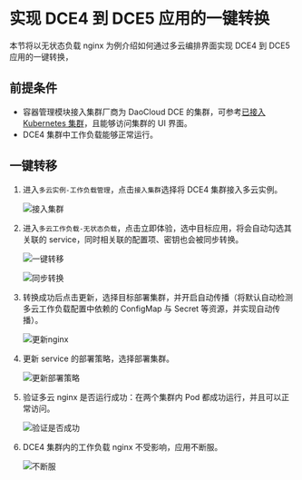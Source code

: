 # 实现 DCE4 到 DCE5 应用的一键转换

本节将以无状态负载 nginx 为例介绍如何通过多云编排界面实现 DCE4 到 DCE5 应用的一键转换，

## 前提条件

- 容器管理模块接入集群厂商为 DaoCloud DCE 的集群，可参考[已接入 Kubernetes 集群](../cluster/join.md)，且能够访问集群的 UI 界面。
- DCE4 集群中工作负载能够正常运行。

## 一键转移

1. 进入`多云实例-工作负载管理`，点击`接入集群`选择将 DCE4 集群接入多云实例。

    ![接入集群](https://docs.daocloud.io/daocloud-docs-images/docs/kairship/images/conversion01.png)

2. 进入`多云工作负载-无状态负载`，点击立即体验，选中目标应用，将会自动勾选其关联的 service，同时相关联的配置项、密钥也会被同步转换。

    ![一键转移](https://docs.daocloud.io/daocloud-docs-images/docs/kairship/images/conversion02.png)

    ![同步转换](https://docs.daocloud.io/daocloud-docs-images/docs/kairship/images/conversion03.png)

3. 转换成功后点击更新，选择目标部署集群，并开启自动传播（将默认自动检测多云工作负载配置中依赖的 ConfigMap 与 Secret 等资源，并实现自动传播）。

    ![更新nginx](https://docs.daocloud.io/daocloud-docs-images/docs/kairship/images/conversion04.png)

4. 更新 service 的部署策略，选择部署集群。

    ![更新部署策略](https://docs.daocloud.io/daocloud-docs-images/docs/kairship/images/conversion05.png)

5. 验证多云 nginx 是否运行成功：在两个集群内 Pod 都成功运行，并且可以正常访问。

    ![验证是否成功](https://docs.daocloud.io/daocloud-docs-images/docs/kairship/images/conversion06.png)

6. DCE4 集群内的工作负载 nginx 不受影响，应用不断服。

    ![不断服](https://docs.daocloud.io/daocloud-docs-images/docs/kairship/images/conversion07.png)
